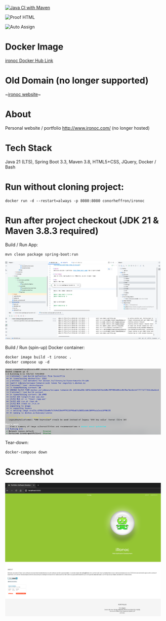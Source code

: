 [![Java CI with Maven](https://github.com/conorheffron/ironoc/actions/workflows/maven.yml/badge.svg)](https://github.com/conorheffron/ironoc/actions/workflows/maven.yml)

![Proof HTML](https://github.com/conorheffron/ironoc/actions/workflows/proof-html.yml/badge.svg)

![Auto Assign](https://github.com/conorheffron/ironoc/actions/workflows/auto-assign.yml/badge.svg)

# Docker Image
[ironoc Docker Hub Link](https://hub.docker.com/repository/docker/conorheffron/ironoc/general)

# Old Domain  (no longer supported)
~[ironoc website](http://www.ironoc.com)~

# About
Personal website / portfolio  http://www.ironoc.com/ (no longer hosted)

# Tech Stack
Java 21 (LTS), Spring Boot 3.3, Maven 3.8, HTML5+CSS, JQuery, Docker / Bash

# Run without cloning project:
```
docker run -d --restart=always -p 8080:8080 conorheffron/ironoc
```

# Run after project checkout (JDK 21 & Maven 3.8.3 required)
Build / Run App:
```
mvn clean package spring-boot:run
```

![image](screen-grabs/IDEA-Intellj-run.png)


Build / Run (spin-up) Docker container:
```
docker image build -t ironoc .
docker compose up -d
```
![image](screen-grabs/cli-docker.png)


Tear-down:
```
docker-compose down
```

# Screenshot
![Home](screen-grabs/home-page.png)


